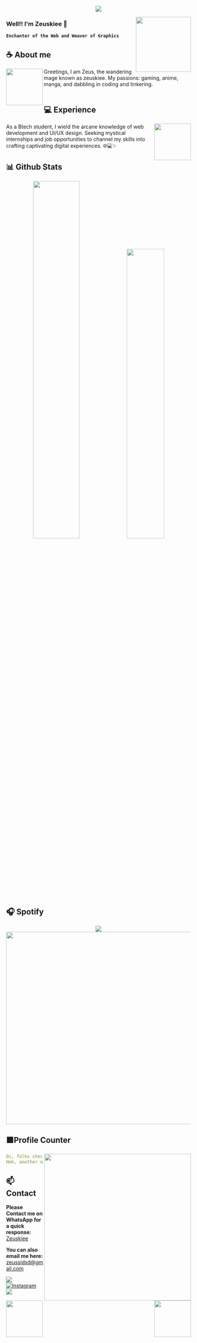<div align="center">
	
![](https://typograssy.deno.dev/api?text=ゼウスキーは秘密の宝です!&l0=none&l1=8a2be2&l2=9370db&l3=ba55d3&l4=d8bfd8&bg=none&frame=none&speed=100&comment=)

</div>
<a href="https://talha-300.vercel.app/">
  <img align="right" width="150" src="https://i.pinimg.com/originals/66/36/d3/6636d37ba22a391c6353b1436a81f656.gif">
</a>


### **Well!! I'm Zeuskiee 🔮**

**`Enchanter of the Web and Weaver of Graphics`** 

## **☕ About me**
<a href="https://github.com/sidzzzzzzzz"><img align="left" width="100" src="https://i.pinimg.com/originals/58/61/e5/5861e50201592def2f861e910120fff6.png"></a>
Greetings, I am Zeus, the wandering mage known as zeuskiee. My passions: gaming, anime, manga, and dabbling in coding and tinkering.
<br><br>

## **💻 Experience**
<a href="https://github.com/sidzzzzzzzz">
<img align="right" width="100" src="https://i.giphy.com/media/LLsUNd14gwSkSLYTcR/giphy.webp"></a>
As a Btech student, I wield the arcane knowledge of web development and UI/UX design. Seeking mystical internships and job opportunities to channel my skills into crafting captivating digital experiences. 🌐💻✨


## **📊 Github Stats**
<p align="center">
  <img width="50%" src="https://github-readme-stats.vercel.app/api?username=sidzzzzzzzz&show_icons=true&count_private=true&theme=react-dark&hide_border=true&bg_color=0d1117" />
  <img width="45%" src="https://github-readme-stats.vercel.app/api/top-langs/?username=sidzzzzzzzz&show_icons=true&count_private=true&theme=react-dark&hide_border=true&bg_color=0d1117&layout=compact" />
</p>



## **🎧 Spotify**
<p align="center">
  <a href="https://spotify-github-profile.vercel.app/api/view?uid=z8vtap612j1ajql4wsyhl074i&redirect=true">
    <img src="https://spotify-github-profile.vercel.app/api/view?uid=z8vtap612j1ajql4wsyhl074i&cover_image=true&theme=default&show_offline=true&background_color=4e3f68&interchange=false&bar_color_cover=true">
  </a>
  <a href="https://open.spotify.com/user/z8vtap612j1ajql4wsyhl074i?si=6962aa5c8435476f">
    <img width="525" src="https://spotify-recently-played-readme.vercel.app/api?user=z8vtap612j1ajql4wsyhl074i">
  </a>
</p>


## **🟪Profile Counter**
<a href="https://www.instagram.com/zeuskiee._/"><img align="right" width=400 src="https://moe-counter.glitch.me/get/@well300?theme=rule34"></a>
<a href="https://github.com/sidzzzzzzzz"><img align="left" width="100" src="https://static.wikia.nocookie.net/pokemeow-community/images/f/fd/Darkrai_%28Shiny%29_-_Pokemon_-_Pokemeow.gif/revision/latest/thumbnail/width/360/height/360?cb=20201206134815"></a>

```yaml
Oi, folks checkin' out me profile, eh?
Heh, another one of ya caught by me charm, aye?
```
<!-- <br><br><br><br> -->
## **📫 Contact**
<a href="https://github.com/Sidzzzzzzzz"><img align="right" width="100"
src="https://animesher.com/orig/1/135/1356/13560/animesher.com_evolution-manga-haunter-1356099.gif" /></a>
**Please Contact me on WhatsApp for a quick response:** [Zeuskiee](https://api.whatsapp.com/send/?phone=436993190999999&text=Hello%20Well300!%20%F0%9F%8D%B7&type=phone_number&app_absent=0)

**You can also email me here:** zeussidxd@gmail.com

<!--<a href="https://github.com/Meghna-DAS/github-profile-views-counter"><img src="https://komarev.com/ghpvc/?username=well300">-->
[![](https://img.shields.io/github/followers/sidzzzzzzzz?label=Followers&style=social&color=purple)](https://github.com/sidzzzzzzzz)
[![Instagram](https://img.shields.io/badge/Instagram-ig_zeuskiee._-purple?logo=instagram&logoColor=white)](https://www.instagram.com/zeuskiee._/)
[![](https://img.shields.io/badge/Mail-D14836?logo=gmail&logoColor=white&color=purple)](mailto:zeussidxd@gmail.com)

